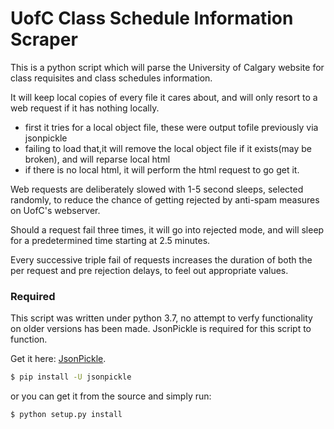 [//]: # (written using https://dillinger.io/)


# UofC Class Schedule Information Scraper

This is a python script which will parse the University of Calgary website for class requisites and class schedules information.

It will keep local copies of every file it cares about, and will only resort to a web request if it has nothing locally.

 - first it tries for a local object file, these were output tofile previously via jsonpickle
 - failing to load that,it will remove the local object file if it exists(may be broken), and will reparse local html
 - if there is no local html, it will perform the html request to go get it.

Web requests are deliberately slowed with 1-5 second sleeps, selected randomly, to reduce the chance of getting rejected by anti-spam measures on UofC's webserver.

Should a request fail three times, it will go into rejected mode, and will sleep for a predetermined time starting at 2.5 minutes.

Every successive triple fail of requests increases the duration of both the per request and pre rejection delays, to feel out appropriate values.

### Required
This script was written under python 3.7, no attempt to verfy functionality on older versions has been made.
JsonPickle is required for this script to function.

Get it here: [JsonPickle](https://jsonpickle.github.io/).

```sh
$ pip install -U jsonpickle
```
or you can get it from the source and simply run:
```sh
$ python setup.py install
```